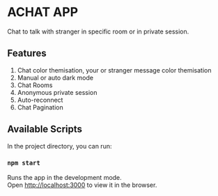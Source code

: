 # ACHAT APP 
  Chat to talk with stranger in specific room or in private session.
  

## Features

1. Chat color themisation, your or stranger message color themisation
2. Manual or auto dark mode 
3. Chat Rooms
4. Anonymous private session
5. Auto-reconnect
6. Chat Pagination 


## Available Scripts

In the project directory, you can run:

### `npm start`

Runs the app in the development mode.\
Open [http://localhost:3000](http://localhost:3000) to view it in the browser.

